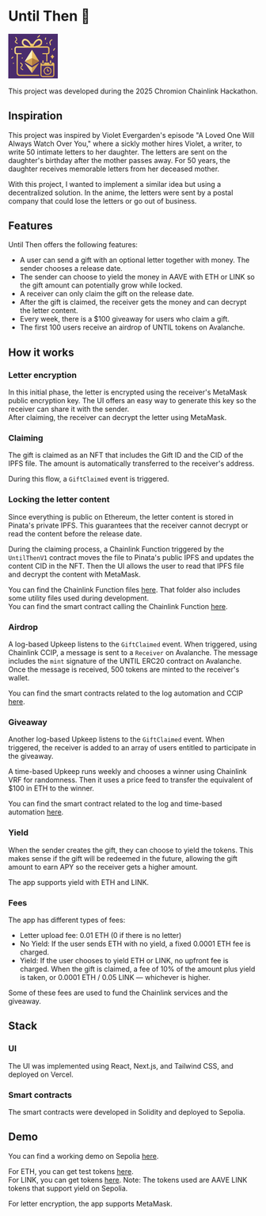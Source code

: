 # Until Then 🎁

<img src="./frontend/public/logo.png" alt="Logo" width="100" />


This project was developed during the 2025 Chromion Chainlink Hackathon.

## Inspiration

This project was inspired by Violet Evergarden's episode "A Loved One Will Always Watch Over You," where a sickly mother hires Violet, a writer, to write 50 intimate letters to her daughter. The letters are sent on the daughter's birthday after the mother passes away. For 50 years, the daughter receives memorable letters from her deceased mother.

With this project, I wanted to implement a similar idea but using a decentralized solution. In the anime, the letters were sent by a postal company that could lose the letters or go out of business.

## Features

Until Then offers the following features:

- A user can send a gift with an optional letter together with money. The sender chooses a release date.
- The sender can choose to yield the money in AAVE with ETH or LINK so the gift amount can potentially grow while locked.
- A receiver can only claim the gift on the release date.
- After the gift is claimed, the receiver gets the money and can decrypt the letter content.
- Every week, there is a $100 giveaway for users who claim a gift.
- The first 100 users receive an airdrop of UNTIL tokens on Avalanche.

## How it works

### Letter encryption

In this initial phase, the letter is encrypted using the receiver's MetaMask public encryption key. The UI offers an easy way to generate this key so the receiver can share it with the sender.  
After claiming, the receiver can decrypt the letter using MetaMask.

### Claiming

The gift is claimed as an NFT that includes the Gift ID and the CID of the IPFS file. The amount is automatically transferred to the receiver's address.

During this flow, a `GiftClaimed` event is triggered.

### Locking the letter content

Since everything is public on Ethereum, the letter content is stored in Pinata's private IPFS. This guarantees that the receiver cannot decrypt or read the content before the release date.

During the claiming process, a Chainlink Function triggered by the `UntilThenV1` contract moves the file to Pinata's public IPFS and updates the content CID in the NFT. Then the UI allows the user to read that IPFS file and decrypt the content with MetaMask.

You can find the Chainlink Function files [here](./chainlink-function/src/source.js). That folder also includes some utility files used during development.  
You can find the smart contract calling the Chainlink Function [here](./smart-contracts/src/IPFSFunctionsConsumer.sol).

### Airdrop

A log-based Upkeep listens to the `GiftClaimed` event. When triggered, using Chainlink CCIP, a message is sent to a `Receiver` on Avalanche. The message includes the `mint` signature of the UNTIL ERC20 contract on Avalanche. Once the message is received, 500 tokens are minted to the receiver's wallet.

You can find the smart contracts related to the log automation and CCIP [here](./smart-contracts/src/avalanche-airdrop/).

### Giveaway

Another log-based Upkeep listens to the `GiftClaimed` event. When triggered, the receiver is added to an array of users entitled to participate in the giveaway.

A time-based Upkeep runs weekly and chooses a winner using Chainlink VRF for randomness. Then it uses a price feed to transfer the equivalent of $100 in ETH to the winner.

You can find the smart contract related to the log and time-based automation [here](./smart-contracts/src/Giveaway.sol).

### Yield

When the sender creates the gift, they can choose to yield the tokens. This makes sense if the gift will be redeemed in the future, allowing the gift amount to earn APY so the receiver gets a higher amount.

The app supports yield with ETH and LINK.

### Fees

The app has different types of fees:

- Letter upload fee: 0.01 ETH (0 if there is no letter)
- No Yield: If the user sends ETH with no yield, a fixed 0.0001 ETH fee is charged.
- Yield: If the user chooses to yield ETH or LINK, no upfront fee is charged. When the gift is claimed, a fee of 10% of the amount plus yield is taken, or 0.0001 ETH / 0.05 LINK — whichever is higher.

Some of these fees are used to fund the Chainlink services and the giveaway.

## Stack

### UI

The UI was implemented using React, Next.js, and Tailwind CSS, and deployed on Vercel.

### Smart contracts

The smart contracts were developed in Solidity and deployed to Sepolia.

## Demo

You can find a working demo on Sepolia [here]().

For ETH, you can get test tokens [here](https://cloud.google.com/application/web3/faucet/ethereum/sepolia).  
For LINK, you can get tokens [here](https://app.aave.com/faucet/). Note: The tokens used are AAVE LINK tokens that support yield on Sepolia.

For letter encryption, the app supports MetaMask.
